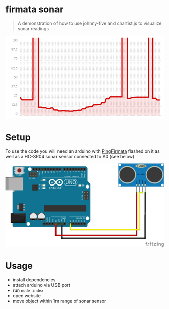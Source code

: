 firmata sonar
===

> A demonstration of how to use johnny-five and chartist.js to visualize sonar readings

![screenshot](./screenshot.png)

# Setup

To use the code you will need an arduino with [PingFirmata](https://gist.githubusercontent.com/rwaldron/0519fcd5c48bfe43b827/raw/f17fb09b92ed04722953823d9416649ff380c35b/PingFirmata.ino) flashed on it as well as a HC-SR04 sonar sensor connected to A0 (see below)

![components](./sonar.png)

# Usage

* install dependencies
* attach arduino via USB port
* run `node index`
* open website
* move object within 1m range of sonar sensor
